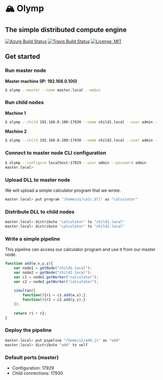 # 🏔️ Olymp

## The simple distributed compute engine

<!-- Badges here -->
[![Azure Build Status](https://dev.azure.com/arielsimulevski0813/arielsimulevski/_apis/build/status/Azer0s.Olymp?branchName=dev)](https://dev.azure.com/arielsimulevski0813/arielsimulevski/_build/latest?definitionId=1&branchName=dev)  [![Travis Build Status](https://travis-ci.org/Azer0s/Olymp.svg?branch=dev)](https://travis-ci.org/Azer0s/Olymp)  [![License: MIT](https://img.shields.io/badge/License-MIT-yellow.svg)](https://github.com/Azer0s/Olymp/blob/master/README.md)
## Get started

### Run master node

**Master machine (IP: 192.168.0.100)**

```bash
$ olymp --master --name master.local --webui
```

### Run child nodes

**Machine 1**

```bash
$ olymp --child 192.168.0.100:17930 --name child1.local --user admin --password admin
```

**Machine 2**

```bash
$ olymp --child 192.168.0.100:17930 --name child2.local --user admin --password admin
```

### Connect to master node CLI configuration

```bash
$ olymp --configure localhost:17929 --user admin --password admin
master.local>
```

### Upload DLL to master node

We will upload a simple calculator program that we wrote.

```bash
master.local> put program "/home/u1/calc.dll" as "calculator"
```

### Distribute DLL to child nodes

```bash
master.local> distribute "calculator" to "child1.local"
master.local> distribute "calculator" to "child2.local"
```

### Write a simple pipeline

This pipeline can access our calculator program and use it from our master node.

```js
function add(w,x,y,z){
    var node1 = getNode("child1.local");
    var node2 = getNode("child2.local");
    var c1 = node1.getWorker("calculator");
    var c2 = node2.getWorker("calculator");
    
    simultan([
        function(){r1 = c1.add(w,x);},
        function(){r2 = c2.add(y,z);}
    ]);
    
    return r1 + r2;
}
```

### Deploy the pipeline

```bash
master.local> put pipeline "/home/u1/add.js" as "add"
master.local> distribute "add" to self
```

### Default ports (master)

* Configuration: 17929
* Child connections: 17930

